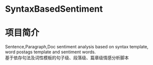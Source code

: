 # SyntaxBasedSentiment  
 
# 项目简介  
Sentence,Paragraph,Doc sentiment analysis based on syntax template, word postags template and sentiment words.  
基于依存句法及词性模板的句子级、段落级、篇章级情感分析脚本  
